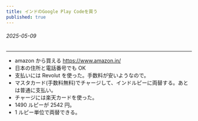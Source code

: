 ```yaml
---
title: インドのGoogle Play Codeを買う
published: true
---
```


###### 2025-05-09

---

- amazon から買える https://www.amazon.in/
- 日本の住所と電話番号でも OK
- 支払いには Revolut を使った。手数料が安いようなので。
- マスタカード(手数料無料)でチャージして、インドルピーに両替する。あとは普通に支払い。
- チャージには楽天カードを使った。
- 1490 ルピーが 2542 円。
- 1 ルピー単位で両替できる。
